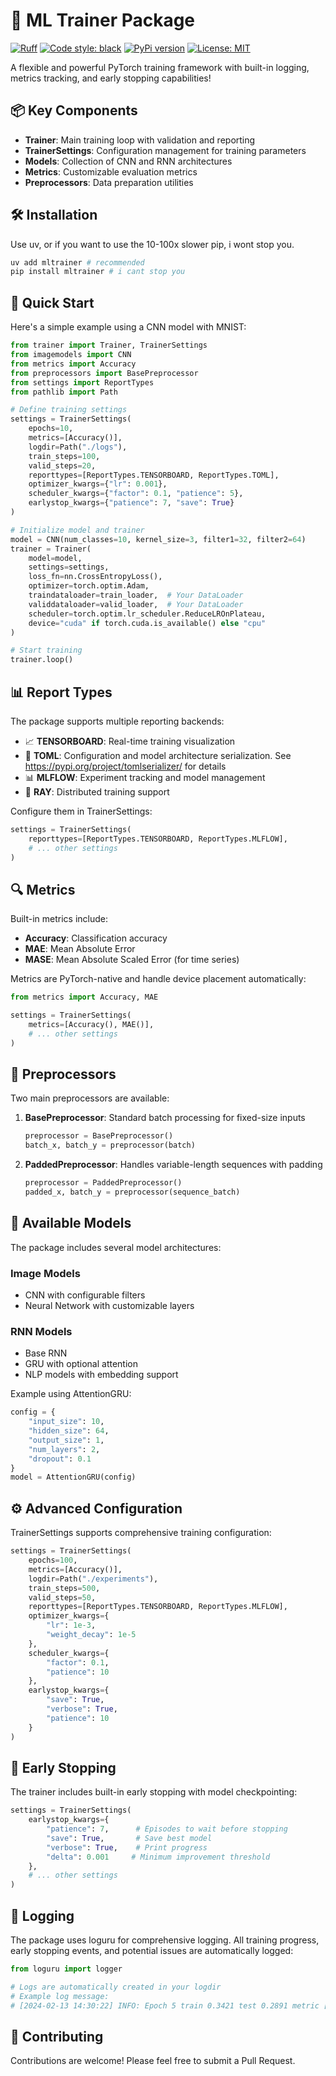 # 🚀 ML Trainer Package
[![Ruff](https://img.shields.io/endpoint?url=https://raw.githubusercontent.com/charliermarsh/ruff/main/assets/badge/v2.json)](https://github.com/astral-sh/ruff)
[![Code style: black](https://img.shields.io/badge/code%20style-black-000000.svg)](https://github.com/psf/black)
[![PyPi version](https://badgen.net/pypi/v/mltrainer/)](https://pypi.org/project/mltrainer/)
[![License: MIT](https://img.shields.io/badge/License-MIT-yellow.svg)](https://opensource.org/licenses/MIT)

A flexible and powerful PyTorch training framework with built-in logging, metrics tracking, and early stopping capabilities! 

## 📦 Key Components

- **Trainer**: Main training loop with validation and reporting
- **TrainerSettings**: Configuration management for training parameters
- **Models**: Collection of CNN and RNN architectures
- **Metrics**: Customizable evaluation metrics
- **Preprocessors**: Data preparation utilities

## 🛠️ Installation
Use uv, or if you want to use the 10-100x slower pip, i wont stop you.
```bash
uv add mltrainer # recommended
pip install mltrainer # i cant stop you
```

## 🎯 Quick Start

Here's a simple example using a CNN model with MNIST:

```python
from trainer import Trainer, TrainerSettings
from imagemodels import CNN
from metrics import Accuracy
from preprocessors import BasePreprocessor
from settings import ReportTypes
from pathlib import Path

# Define training settings
settings = TrainerSettings(
    epochs=10,
    metrics=[Accuracy()],
    logdir=Path("./logs"),
    train_steps=100,
    valid_steps=20,
    reporttypes=[ReportTypes.TENSORBOARD, ReportTypes.TOML],
    optimizer_kwargs={"lr": 0.001},
    scheduler_kwargs={"factor": 0.1, "patience": 5},
    earlystop_kwargs={"patience": 7, "save": True}
)

# Initialize model and trainer
model = CNN(num_classes=10, kernel_size=3, filter1=32, filter2=64)
trainer = Trainer(
    model=model,
    settings=settings,
    loss_fn=nn.CrossEntropyLoss(),
    optimizer=torch.optim.Adam,
    traindataloader=train_loader,  # Your DataLoader
    validdataloader=valid_loader,  # Your DataLoader
    scheduler=torch.optim.lr_scheduler.ReduceLROnPlateau,
    device="cuda" if torch.cuda.is_available() else "cpu"
)

# Start training
trainer.loop()
```

## 📊 Report Types

The package supports multiple reporting backends:

- 📈 **TENSORBOARD**: Real-time training visualization
- 📝 **TOML**: Configuration and model architecture serialization. See https://pypi.org/project/tomlserializer/ for details
- 📊 **MLFLOW**: Experiment tracking and model management
- 🔄 **RAY**: Distributed training support

Configure them in TrainerSettings:
```python
settings = TrainerSettings(
    reporttypes=[ReportTypes.TENSORBOARD, ReportTypes.MLFLOW],
    # ... other settings
)
```

## 🔍 Metrics

Built-in metrics include:

- **Accuracy**: Classification accuracy
- **MAE**: Mean Absolute Error
- **MASE**: Mean Absolute Scaled Error (for time series)

Metrics are PyTorch-native and handle device placement automatically:

```python
from metrics import Accuracy, MAE

settings = TrainerSettings(
    metrics=[Accuracy(), MAE()],
    # ... other settings
)
```

## 🔄 Preprocessors

Two main preprocessors are available:

1. **BasePreprocessor**: Standard batch processing for fixed-size inputs
   ```python
   preprocessor = BasePreprocessor()
   batch_x, batch_y = preprocessor(batch)
   ```

2. **PaddedPreprocessor**: Handles variable-length sequences with padding
   ```python
   preprocessor = PaddedPreprocessor()
   padded_x, batch_y = preprocessor(sequence_batch)
   ```

## 🧠 Available Models

The package includes several model architectures:

### Image Models
- CNN with configurable filters
- Neural Network with customizable layers

### RNN Models
- Base RNN
- GRU with optional attention
- NLP models with embedding support

Example using AttentionGRU:
```python
config = {
    "input_size": 10,
    "hidden_size": 64,
    "output_size": 1,
    "num_layers": 2,
    "dropout": 0.1
}
model = AttentionGRU(config)
```

## ⚙️ Advanced Configuration

TrainerSettings supports comprehensive training configuration:

```python
settings = TrainerSettings(
    epochs=100,
    metrics=[Accuracy()],
    logdir=Path("./experiments"),
    train_steps=500,
    valid_steps=50,
    reporttypes=[ReportTypes.TENSORBOARD, ReportTypes.MLFLOW],
    optimizer_kwargs={
        "lr": 1e-3,
        "weight_decay": 1e-5
    },
    scheduler_kwargs={
        "factor": 0.1,
        "patience": 10
    },
    earlystop_kwargs={
        "save": True,
        "verbose": True,
        "patience": 10
    }
)
```

## 🔔 Early Stopping

The trainer includes built-in early stopping with model checkpointing:

```python
settings = TrainerSettings(
    earlystop_kwargs={
        "patience": 7,      # Episodes to wait before stopping
        "save": True,       # Save best model
        "verbose": True,    # Print progress
        "delta": 0.001     # Minimum improvement threshold
    },
    # ... other settings
)
```

## 📝 Logging

The package uses loguru for comprehensive logging. All training progress, early stopping events, and potential issues are automatically logged:

```python
from loguru import logger

# Logs are automatically created in your logdir
# Example log message:
# [2024-02-13 14:30:22] INFO: Epoch 5 train 0.3421 test 0.2891 metric [0.8934]
```

## 🤝 Contributing

Contributions are welcome! Please feel free to submit a Pull Request.
